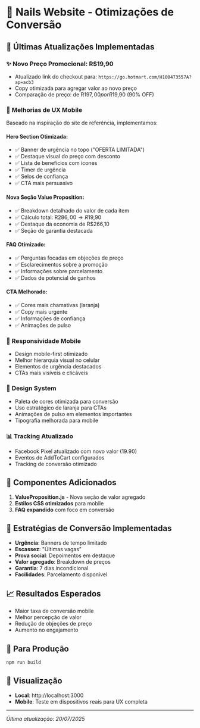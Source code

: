 # 🎨 Nails Website - Otimizações de Conversão

## 🚀 Últimas Atualizações Implementadas

### ✨ **Novo Preço Promocional: R$19,90**
- Atualizado link do checkout para: `https://go.hotmart.com/H100473557A?ap=acb3`
- Copy otimizada para agregar valor ao novo preço
- Comparação de preço: de R$197,00 por R$19,90 (90% OFF)

### 🎯 **Melhorias de UX Mobile**
Baseado na inspiração do site de referência, implementamos:

#### **Hero Section Otimizada:**
- ✅ Banner de urgência no topo ("OFERTA LIMITADA")
- ✅ Destaque visual do preço com desconto
- ✅ Lista de benefícios com ícones
- ✅ Timer de urgência
- ✅ Selos de confiança
- ✅ CTA mais persuasivo

#### **Nova Seção Value Proposition:**
- ✅ Breakdown detalhado do valor de cada item
- ✅ Cálculo total: R$286,00 → R$19,90
- ✅ Destaque da economia de R$266,10
- ✅ Seção de garantia destacada

#### **FAQ Otimizado:**
- ✅ Perguntas focadas em objeções de preço
- ✅ Esclarecimentos sobre a promoção
- ✅ Informações sobre parcelamento
- ✅ Dados de potencial de ganhos

#### **CTA Melhorado:**
- ✅ Cores mais chamativas (laranja)
- ✅ Copy mais urgente
- ✅ Informações de confiança
- ✅ Animações de pulso

### 📱 **Responsividade Mobile**
- Design mobile-first otimizado
- Melhor hierarquia visual no celular
- Elementos de urgência destacados
- CTAs mais visíveis e clicáveis

### 🎨 **Design System**
- Paleta de cores otimizada para conversão
- Uso estratégico de laranja para CTAs
- Animações de pulso em elementos importantes
- Tipografia melhorada para mobile

### 📊 **Tracking Atualizado**
- Facebook Pixel atualizado com novo valor (19.90)
- Eventos de AddToCart configurados
- Tracking de conversão otimizado

## 🔧 **Componentes Adicionados**
1. **ValueProposition.js** - Nova seção de valor agregado
2. **Estilos CSS otimizados** para mobile
3. **FAQ expandido** com foco em conversão

## 🎯 **Estratégias de Conversão Implementadas**
- **Urgência**: Banners de tempo limitado
- **Escassez**: "Últimas vagas"
- **Prova social**: Depoimentos em destaque
- **Valor agregado**: Breakdown de preços
- **Garantia**: 7 dias incondicional
- **Facilidades**: Parcelamento disponível

## 📈 **Resultados Esperados**
- Maior taxa de conversão mobile
- Melhor percepção de valor
- Redução de objeções de preço
- Aumento no engajamento

## 🚀 **Para Produção**
```bash
npm run build
```

## 📱 **Visualização**
- **Local**: http://localhost:3000
- **Mobile**: Teste em dispositivos reais para UX completa

---
*Última atualização: 20/07/2025*
